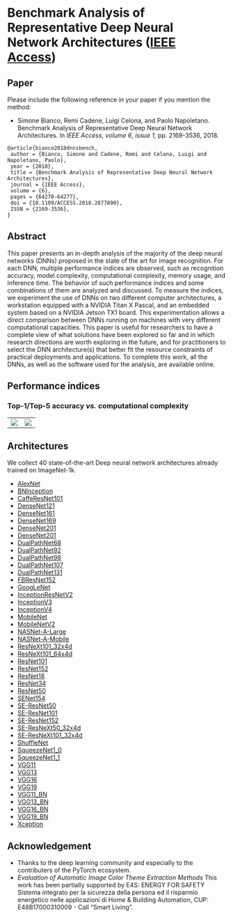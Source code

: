 # Benchmark Analysis of Representative Deep Neural Network Architectures ([IEEE Access](https://ieeexplore.ieee.org/document/8506339))

## Paper
Please include the following reference in your paper if you mention the method:
* Simone Bianco, Remi Cadene, Luigi Celona, and Paolo Napoletano. Benchmark Analysis of Representative Deep Neural Network Architectures. In _IEEE Access_, _volume 6_, _issue 1_, pp. 2169-3536, 2018.
```
@article{bianco2018dnnsbench,
 author = {Bianco, Simone and Cadene, Remi and Celona, Luigi and Napoletano, Paolo},
 year = {2018},
 title = {Benchmark Analysis of Representative Deep Neural Network Architectures},
 journal = {IEEE Access},
 volume = {6},
 pages = {64270-64277},
 doi = {10.1109/ACCESS.2018.2877890},
 ISSN = {2169-3536},
}
```

## Abstract
This paper presents an in-depth analysis of the majority of the deep neural networks (DNNs) proposed in the state of the art for image recognition. For each DNN, multiple performance indices are observed, such as recognition accuracy, model complexity, computational complexity, memory usage, and inference time. The behavior of such performance indices and some combinations of them are analyzed and discussed. To measure the indices, we experiment the use of DNNs on two different computer architectures, a workstation equipped with a NVIDIA Titan X Pascal, and an embedded system based on a NVIDIA Jetson TX1 board. This experimentation allows a direct comparison between DNNs running on machines with very different computational capacities. This paper is useful for researchers to have a complete view of what solutions have been explored so far and in which research directions are worth exploring in the future, and for practitioners to select the DNN architecture(s) that better fit the resource constraints of practical deployments and applications. To complete this work, all the DNNs, as well as the software used for the analysis, are available online.

## Performance indices
### Top-1/Top-5 accuracy _vs._ computational complexity
<table>
 <tr>
  <td><img src="https://dl.dropboxusercontent.com/s/os85fwwcogtksyx/FLOPS1.png"></td>
  <td><img src="https://dl.dropboxusercontent.com/s/m9mtk1c6nfo0s18/FLOPS5.png"></td>
 </tr>
</table>

## Architectures
We collect 40 state-of-the-art Deep neural network architectures already trained on ImageNet-1k.
- [AlexNet](https://github.com/CeLuigi/models-comparison.pytorch/wiki/TorchVision-models#alexnet)
- [BNInception](https://github.com/CeLuigi/models-comparison.pytorch/wiki/BNInception-model)
- [CaffeResNet101](https://github.com/CeLuigi/models-comparison.pytorch/wiki/Other-models/#caffe-resnet)
- [DenseNet121](https://github.com/CeLuigi/models-comparison.pytorch/wiki/TorchVision-models#densenet)
- [DenseNet161](https://github.com/CeLuigi/models-comparison.pytorch/wiki/TorchVision-models#densenet)
- [DenseNet169](https://github.com/CeLuigi/models-comparison.pytorch/wiki/TorchVision-models#densenet)
- [DenseNet201](https://github.com/CeLuigi/models-comparison.pytorch/wiki/TorchVision-models#densenet)
- [DenseNet201](https://github.com/CeLuigi/models-comparison.pytorch/wiki/TorchVision-models#densenet)
- [DualPathNet68](https://github.com/CeLuigi/models-comparison.pytorch/wiki/DPN*-models)
- [DualPathNet92](https://github.com/CeLuigi/models-comparison.pytorch/wiki/DPN*-models)
- [DualPathNet98](https://github.com/CeLuigi/models-comparison.pytorch/wiki/DPN*-models)
- [DualPathNet107](https://github.com/CeLuigi/models-comparison.pytorch/wiki/DPN*-models)
- [DualPathNet131](https://github.com/CeLuigi/models-comparison.pytorch/wiki/DPN*-models)
- [FBResNet152](https://github.com/CeLuigi/models-comparison.pytorch/wiki/Other-models#facebook-resnet)
- [GoogLeNet](https://github.com/CeLuigi/models-comparison.pytorch/wiki/GoogLeNet-model)
- [InceptionResNetV2](https://github.com/CeLuigi/models-comparison.pytorch/wiki/Inception*-models)
- [InceptionV3](https://github.com/CeLuigi/models-comparison.pytorch/wiki/Inception*-models)
- [InceptionV4](https://github.com/CeLuigi/models-comparison.pytorch/wiki/Inception*-models)
- [MobileNet](https://github.com/CeLuigi/models-comparison.pytorch/wiki/MobileNet*-models)
- [MobileNetV2](https://github.com/CeLuigi/models-comparison.pytorch/wiki/MobileNet*-models)
- [NASNet-A-Large](https://github.com/CeLuigi/models-comparison.pytorch/wiki/NASNet*-models)
- [NASNet-A-Mobile](https://github.com/CeLuigi/models-comparison.pytorch/wiki/NASNet*-models)
- [ResNeXt101_32x4d](https://github.com/CeLuigi/models-comparison.pytorch/wiki/ResNeXt*-models)
- [ResNeXt101_64x4d](https://github.com/CeLuigi/models-comparison.pytorch/wiki/ResNeXt*-models)
- [ResNet101](https://github.com/CeLuigi/models-comparison.pytorch/wiki/TorchVision-models#resnet)
- [ResNet152](https://github.com/CeLuigi/models-comparison.pytorch/wiki/TorchVision-models#resnet)
- [ResNet18](https://github.com/CeLuigi/models-comparison.pytorch/wiki/TorchVision-models#resnet)
- [ResNet34](https://github.com/CeLuigi/models-comparison.pytorch/wiki/TorchVision-models#resnet)
- [ResNet50](https://github.com/CeLuigi/models-comparison.pytorch/wiki/TorchVision-models#resnet)
- [SENet154](https://github.com/CeLuigi/models-comparison.pytorch/wiki/SENet*-models)
- [SE-ResNet50](https://github.com/CeLuigi/models-comparison.pytorch/wiki/SENet*-models)
- [SE-ResNet101](https://github.com/CeLuigi/models-comparison.pytorch/wiki/SENet*-models)
- [SE-ResNet152](https://github.com/CeLuigi/models-comparison.pytorch/wiki/SENet*-models)
- [SE-ResNeXt50_32x4d](https://github.com/CeLuigi/models-comparison.pytorch/wiki/SENet*-models)
- [SE-ResNeXt101_32x4d](https://github.com/CeLuigi/models-comparison.pytorch/wiki/SENet*-models)
- [ShuffleNet](https://github.com/CeLuigi/models-comparison.pytorch/wiki/ShuffleNet-model)
- [SqueezeNet1_0](https://github.com/CeLuigi/models-comparison.pytorch/wiki/TorchVision-models#squeezenet)
- [SqueezeNet1_1](https://github.com/CeLuigi/models-comparison.pytorch/wiki/TorchVision-models#squeezenet)
- [VGG11](https://github.com/CeLuigi/models-comparison.pytorch/wiki/TorchVision-models#vgg)
- [VGG13](https://github.com/CeLuigi/models-comparison.pytorch/wiki/TorchVision-models#vgg)
- [VGG16](https://github.com/CeLuigi/models-comparison.pytorch/wiki/TorchVision-models#vgg)
- [VGG19](https://github.com/CeLuigi/models-comparison.pytorch/wiki/TorchVision-models#vgg)
- [VGG11_BN](https://github.com/CeLuigi/models-comparison.pytorch/wiki/TorchVision-models#vgg)
- [VGG13_BN](https://github.com/CeLuigi/models-comparison.pytorch/wiki/TorchVision-models#vgg)
- [VGG16_BN](https://github.com/CeLuigi/models-comparison.pytorch/wiki/TorchVision-models#vgg)
- [VGG19_BN](https://github.com/CeLuigi/models-comparison.pytorch/wiki/TorchVision-models#vgg)
- [Xception](https://github.com/CeLuigi/models-comparison.pytorch/wiki/Xception-model)

## Acknowledgement
* Thanks to the deep learning community and especially to the contributers of the PyTorch ecosystem.
* *Evaluation of Automatic Image Color Theme Extraction Methods*
This work has been partially supported by E4S: ENERGY FOR SAFETY Sistema integrato per la sicurezza della persona ed il risparmio energetico nelle applicazioni di Home & Building Automation, CUP: E48B17000310009 - Call “Smart Living”.
